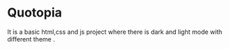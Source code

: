 # Quotopia
It is  a basic html,css and js project where there is dark and light mode with different theme . 
